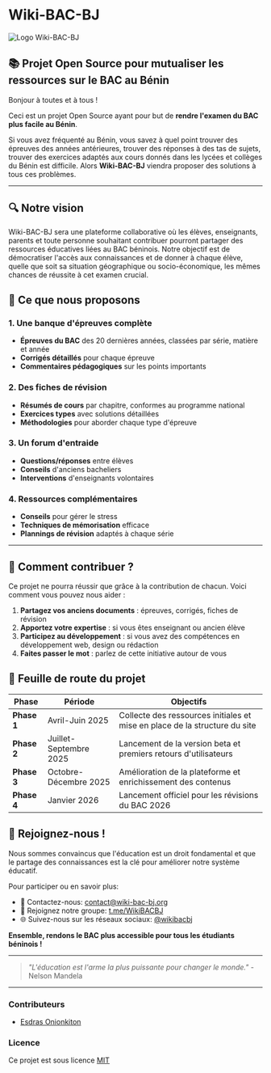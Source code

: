 # Wiki-BAC-BJ

![Logo Wiki-BAC-BJ](https://placeholder.com/logo)

## 📚 Projet Open Source pour mutualiser les ressources sur le BAC au Bénin

Bonjour à toutes et à tous !

Ceci est un projet Open Source ayant pour but de **rendre l'examen du BAC plus facile au Bénin**. 

Si vous avez fréquenté au Bénin, vous savez à quel point trouver des épreuves des années antérieures, trouver des réponses à des tas de sujets, trouver des exercices adaptés aux cours donnés dans les lycées et collèges du Bénin est difficile. Alors **Wiki-BAC-BJ** viendra proposer des solutions à tous ces problèmes.

---

## 🔍 Notre vision

Wiki-BAC-BJ sera une plateforme collaborative où les élèves, enseignants, parents et toute personne souhaitant contribuer pourront partager des ressources éducatives liées au BAC béninois. Notre objectif est de démocratiser l'accès aux connaissances et de donner à chaque élève, quelle que soit sa situation géographique ou socio-économique, les mêmes chances de réussite à cet examen crucial.

## 🎯 Ce que nous proposons

### 1. Une banque d'épreuves complète
- **Épreuves du BAC** des 20 dernières années, classées par série, matière et année
- **Corrigés détaillés** pour chaque épreuve
- **Commentaires pédagogiques** sur les points importants

### 2. Des fiches de révision
- **Résumés de cours** par chapitre, conformes au programme national
- **Exercices types** avec solutions détaillées
- **Méthodologies** pour aborder chaque type d'épreuve

### 3. Un forum d'entraide
- **Questions/réponses** entre élèves
- **Conseils** d'anciens bacheliers
- **Interventions** d'enseignants volontaires

### 4. Ressources complémentaires
- **Conseils** pour gérer le stress
- **Techniques de mémorisation** efficace
- **Plannings de révision** adaptés à chaque série

---

## 🤝 Comment contribuer ?

Ce projet ne pourra réussir que grâce à la contribution de chacun. Voici comment vous pouvez nous aider :

1. **Partagez vos anciens documents** : épreuves, corrigés, fiches de révision
2. **Apportez votre expertise** : si vous êtes enseignant ou ancien élève
3. **Participez au développement** : si vous avez des compétences en développement web, design ou rédaction
4. **Faites passer le mot** : parlez de cette initiative autour de vous

## 📅 Feuille de route du projet

| Phase | Période | Objectifs |
|-------|---------|-----------|
| **Phase 1** | Avril-Juin 2025 | Collecte des ressources initiales et mise en place de la structure du site |
| **Phase 2** | Juillet-Septembre 2025 | Lancement de la version beta et premiers retours d'utilisateurs |
| **Phase 3** | Octobre-Décembre 2025 | Amélioration de la plateforme et enrichissement des contenus |
| **Phase 4** | Janvier 2026 | Lancement officiel pour les révisions du BAC 2026 |

## 🌟 Rejoignez-nous !

Nous sommes convaincus que l'éducation est un droit fondamental et que le partage des connaissances est la clé pour améliorer notre système éducatif.

Pour participer ou en savoir plus:
- 📧 Contactez-nous: [contact@wiki-bac-bj.org](mailto:contact@wiki-bac-bj.org)
- 💬 Rejoignez notre groupe: [t.me/WikiBACBJ](https://t.me/WikiBACBJ)
- 🌐 Suivez-nous sur les réseaux sociaux: [@wikibacbj](https://twitter.com/wikibacbj)

**Ensemble, rendons le BAC plus accessible pour tous les étudiants béninois !**

---

> *"L'éducation est l'arme la plus puissante pour changer le monde."* - Nelson Mandela

---

### Contributeurs
- [Esdras Onionkiton](https://code-addict.net)
  

### Licence
Ce projet est sous licence [MIT](LICENSE)
